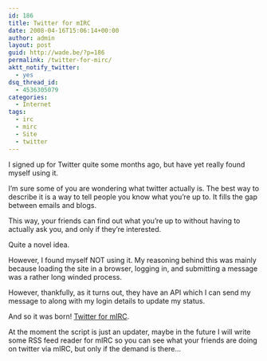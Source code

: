 ```yaml
---
id: 186
title: Twitter for mIRC
date: 2008-04-16T15:06:14+00:00
author: admin
layout: post
guid: http://wade.be/?p=186
permalink: /twitter-for-mirc/
aktt_notify_twitter:
  - yes
dsq_thread_id:
  - 4536305079
categories:
  - Internet
tags:
  - irc
  - mirc
  - Site
  - twitter
---
```

<p class="lead">
  I signed up for Twitter quite some months ago, but have yet really found myself using it.
</p>

I&#8217;m sure some of you are wondering what twitter actually is. The best way to describe it is a way to tell people you know what you&#8217;re up to. It fills the gap between emails and blogs.

This way, your friends can find out what you&#8217;re up to without having to actually ask you, and only if they&#8217;re interested.

Quite a novel idea.<!--more-->

However, I found myself NOT using it. My reasoning behind this was mainly because loading the site in a browser, logging in, and submitting a message was a rather long winded process.

However, thankfully, as it turns out, they have an API which I can send my message to along with my login details to update my status.

And so it was born! [Twitter for mIRC](http://hm2k.googlecode.com/svn/trunk/code/mirc/twitter.mrc).

At the moment the script is just an updater, maybe in the future I will write some RSS feed reader for mIRC so you can see what your friends are doing on twitter via mIRC, but only if the demand is there&#8230;